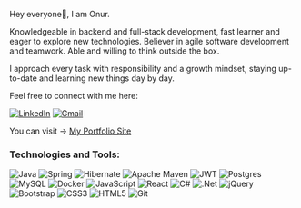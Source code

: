   <!-- <p align="center"> <img src="https://github.com/haktanonur/haktanonur/assets/69698425/9be5f8a5-4c79-4347-a9b2-cefd81cc1705" width="250" alt="software-development"> </p> -->
  <p>Hey everyone👋, I am Onur.</p>
  <p>Knowledgeable in backend and full-stack development, fast learner and eager to explore new technologies. Believer in agile software development and teamwork. Able and willing to think outside the box. </p> 
  <p>I approach every task with responsibility and a growth mindset, staying up-to-date and learning new things day by day.</p> 
  <p>Feel free to connect with me here: </p>
  
  [![LinkedIn](https://img.shields.io/badge/linkedin-%230077B5.svg?style=for-the-badge&logo=linkedin&logoColor=white)](https://www.linkedin.com/in/onur-haktan/)
  [![Gmail](https://img.shields.io/badge/Gmail-D14836?style=for-the-badge&logo=gmail&logoColor=white)](mailto:onurhaktann@gmail.com)
  <p>You can visit -> <a href="https://onurhaktan.vercel.app/">My Portfolio Site</a> </p>

<h3 align="left">Technologies and Tools:</h3>

![Java](https://img.shields.io/badge/java-%23ED8B00.svg?style=for-the-badge&logo=openjdk&logoColor=white)
![Spring](https://img.shields.io/badge/spring-%236DB33F.svg?style=for-the-badge&logo=spring&logoColor=white)
![Hibernate](https://img.shields.io/badge/Hibernate-59666C?style=for-the-badge&logo=Hibernate&logoColor=white)
![Apache Maven](https://img.shields.io/badge/Apache%20Maven-C71A36?style=for-the-badge&logo=Apache%20Maven&logoColor=white)
![JWT](https://img.shields.io/badge/JWT-black?style=for-the-badge&logo=JSON%20web%20tokens)
![Postgres](https://img.shields.io/badge/postgres-%23316192.svg?style=for-the-badge&logo=postgresql&logoColor=white)
![MySQL](https://img.shields.io/badge/mysql-%2300f.svg?style=for-the-badge&logo=mysql&logoColor=white)
![Docker](https://img.shields.io/badge/docker-%230db7ed.svg?style=for-the-badge&logo=docker&logoColor=white)
![JavaScript](https://img.shields.io/badge/javascript-%23323330.svg?style=for-the-badge&logo=javascript&logoColor=%23F7DF1E)
![React](https://img.shields.io/badge/react-%2320232a.svg?style=for-the-badge&logo=react&logoColor=%2361DAFB)
![C#](https://img.shields.io/badge/c%23-%23239120.svg?style=for-the-badge&logo=csharp&logoColor=white)
![.Net](https://img.shields.io/badge/.NET-5C2D91?style=for-the-badge&logo=.net&logoColor=white)
![jQuery](https://img.shields.io/badge/jquery-%230769AD.svg?style=for-the-badge&logo=jquery&logoColor=white)
![Bootstrap](https://img.shields.io/badge/bootstrap-%238511FA.svg?style=for-the-badge&logo=bootstrap&logoColor=white)
![CSS3](https://img.shields.io/badge/css3-%231572B6.svg?style=for-the-badge&logo=css3&logoColor=white)
![HTML5](https://img.shields.io/badge/html5-%23E34F26.svg?style=for-the-badge&logo=html5&logoColor=white)
![Git](https://img.shields.io/badge/git-%23F05033.svg?style=for-the-badge&logo=git&logoColor=white)

<!-- ![](https://komarev.com/ghpvc/?username=haktanonur&color=blue) -->

<!-- ![LeetCode Stats](https://leetcode.card.workers.dev/onurhaktan?theme=nord&font=baloo&extension=null) -->
